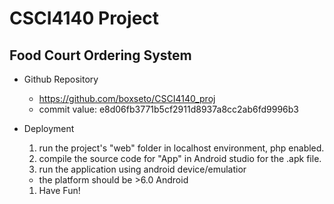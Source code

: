 # CSCI4140 Project
## Food Court Ordering System
- Github Repository
  - https://github.com/boxseto/CSCI4140_proj
  - commit value: e8d06fb3771b5cf2911d8937a8cc2ab6fd9996b3

- Deployment
  1. run the project's "web" folder in localhost environment, php enabled.
  1. compile the source code for "App" in Android studio for the .apk file.
  1. run the application using android device/emulatior
    - the platform should be >6.0 Android
  1. Have Fun!
